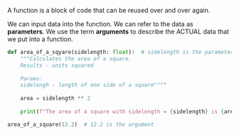A function is a block of code that can be reused over and over again.

We can input data into the function. We can refer to the data as **parameters**.
We use the term **arguments** to describe the ACTUAL data that we put into a function.


```python
def area_of_a_sqyare(sidelength: float):  # sidelength is the parameter
	"""Calculates the area of a square.
	Results - units squared
	
	Params:
	sidelengh - length of one side of a square""""
	
	area = sidelength ** 2
	
	print(f"The area of a square with sidelength = {sidelength} is {area} square units")

area_of_a_square(12.2)  # 12.2 is the argument

```
